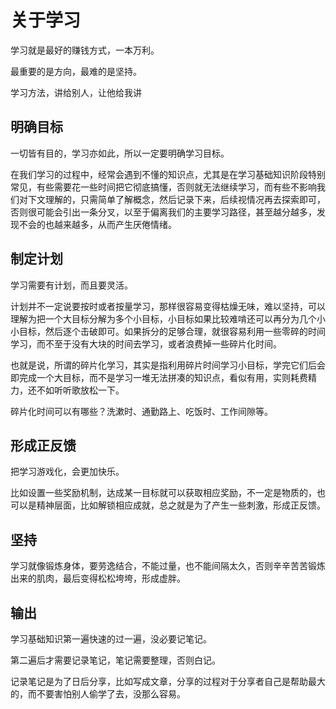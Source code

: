 # 关于学习

学习就是最好的赚钱方式，一本万利。

最重要的是方向，最难的是坚持。

学习方法，讲给别人，让他给我讲

## 明确目标

一切皆有目的，学习亦如此，所以一定要明确学习目标。

在我们学习的过程中，经常会遇到不懂的知识点，尤其是在学习基础知识阶段特别常见，有些需要花一些时间把它彻底搞懂，否则就无法继续学习，而有些不影响我们对下文理解的，只需简单了解概念，然后记录下来，后续视情况再去探索即可，否则很可能会引出一条分叉，以至于偏离我们的主要学习路径，甚至越分越多，发现不会的也越来越多，从而产生厌倦情绪。

## 制定计划

学习需要有计划，而且要灵活。

计划并不一定说要按时或者按量学习，那样很容易变得枯燥无味，难以坚持，可以理解为把一个大目标分解为多个小目标，小目标如果比较难啃还可以再分为几个小小目标，然后逐个击破即可。如果拆分的足够合理，就很容易利用一些零碎的时间学习，而不至于没有大块的时间去学习，或者浪费掉一些碎片化时间。

也就是说，所谓的碎片化学习，其实是指利用碎片时间学习小目标，学完它们后会即完成一个大目标，而不是学习一堆无法拼凑的知识点，看似有用，实则耗费精力，还不如听听歌放松一下。

碎片化时间可以有哪些？洗漱时、通勤路上、吃饭时、工作间隙等。

## 形成正反馈

把学习游戏化，会更加快乐。

比如设置一些奖励机制，达成某一目标就可以获取相应奖励，不一定是物质的，也可以是精神层面，比如解锁相应成就，总之就是为了产生一些刺激，形成正反馈。

## 坚持

学习就像锻炼身体，要劳逸结合，不能过量，也不能间隔太久，否则辛辛苦苦锻炼出来的肌肉，最后变得松松垮垮，形成虚胖。

## 输出

学习基础知识第一遍快速的过一遍，没必要记笔记。

第二遍后才需要记录笔记，笔记需要整理，否则白记。

记录笔记是为了日后分享，比如写成文章，分享的过程对于分享者自己是帮助最大的，而不要害怕别人偷学了去，没那么容易。
